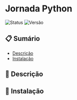 # Jornada Python
![Status](https://img.shields.io/badge/status-active-brightgreen)
![Versão](https://img.shields.io/badge/version-1.0.0-blue)

## 📋 Sumário
- [Descrição](#descrição)
- [Instalação](#instalação)

## 📝 Descrição

## 🔧 Instalação
